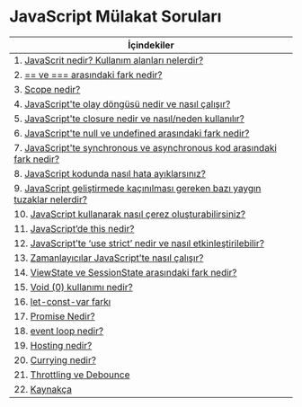 # JavaScript Mülakat Soruları



|İçindekiler|
| ----------|
|1.  [JavaScrit nedir? Kullanım alanları nelerdir?](https://github.com/damlaervakasal/js-mulakat-sorulari/blob/main/pdf/1.pdf)|
|2.  [== ve === arasındaki fark nedir?](https://github.com/damlaervakasal/js-mulakat-sorulari/blob/main/pdf/2.pdf)|
|3.  [Scope nedir?](https://github.com/damlaervakasal/js-mulakat-sorulari/blob/main/pdf/3.pdf)|
|4.  [JavaScript'te olay döngüsü nedir ve nasıl çalışır?](https://github.com/damlaervakasal/js-mulakat-sorulari/blob/main/pdf/4.pdf)|
|5.  [JavaScript'te closure nedir ve nasıl/neden kullanılır?](https://github.com/damlaervakasal/js-mulakat-sorulari/blob/main/pdf/5.pdf)|
|6.  [JavaScript'te null ve undefined arasındaki fark nedir?](https://github.com/damlaervakasal/js-mulakat-sorulari/blob/main/pdf/6.pdf)|
|7.  [JavaScript'te synchronous ve asynchronous kod arasındaki fark nedir?](https://github.com/damlaervakasal/js-mulakat-sorulari/blob/main/pdf/7.pdf)|
|8.  [JavaScript kodunda nasıl hata ayıklarsınız?](https://github.com/damlaervakasal/js-mulakat-sorulari/blob/main/pdf/8.pdf)|
|9.  [JavaScript geliştirmede kaçınılması gereken bazı yaygın tuzaklar nelerdir?](https://github.com/damlaervakasal/js-mulakat-sorulari/blob/main/pdf/9.pdf)|
|10.  [ JavaScript kullanarak nasıl çerez oluşturabilirsiniz?](https://github.com/damlaervakasal/js-mulakat-sorulari/blob/main/pdf/10.pdf)|
|11.  [JavaScript’de this nedir?](https://github.com/damlaervakasal/js-mulakat-sorulari/blob/main/pdf/11.pdf)|
|12.  [JavaScript’te ‘use strict’ nedir ve nasıl etkinleştirilebilir?](https://github.com/damlaervakasal/js-mulakat-sorulari/blob/main/pdf/12.pdf)|
|13.  [Zamanlayıcılar JavaScript’te nasıl çalışır?](https://github.com/damlaervakasal/js-mulakat-sorulari/blob/main/pdf/13.pdf)|
|14.  [ ViewState ve SessionState arasındaki fark nedir?](https://github.com/damlaervakasal/js-mulakat-sorulari/blob/main/pdf/14.pdf)|
|15.  [ Void (0) kullanımı nedir?](https://github.com/damlaervakasal/js-mulakat-sorulari/blob/main/pdf/15.pdf)|
|16.  [let-const-var farkı](https://github.com/damlaervakasal/js-mulakat-sorulari/blob/main/pdf/16.pdf)|
|17.  [Promise Nedir?](https://github.com/damlaervakasal/js-mulakat-sorulari/blob/main/pdf/17.pdf)|
|18.  [event loop nedir?](https://github.com/damlaervakasal/js-mulakat-sorulari/blob/main/pdf/18.pdf)|
|19.  [Hosting nedir?](https://github.com/damlaervakasal/js-mulakat-sorulari/blob/main/pdf/19.pdf)|
|20.  [Currying  nedir?](https://github.com/damlaervakasal/js-mulakat-sorulari/blob/main/pdf/20.pdf)|
|21.  [Throttling ve Debounce](https://github.com/damlaervakasal/js-mulakat-sorulari/blob/main/pdf/21.pdf)|
|22.  [Kaynakça](https://github.com/damlaervakasal/js-mulakat-sorulari/blob/main/pdf/22.pdf)|



















